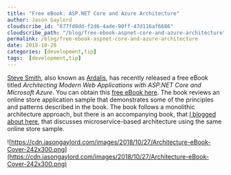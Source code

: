 ```yaml
---
title: "Free eBook: ASP.NET Core and Azure Architecture"
author: Jason Gaylord
cloudscribe_id: "677fd8dd-f2d6-4ade-90ff-47d116af6686"
cloudscribe_path: "/blog/free-ebook-aspnet-core-and-azure-architecture"
permalink: /blog/free-ebook-aspnet-core-and-azure-architecture
date: 2018-10-28
categories: [development,tip]
tags:  [development,tip]
---
```


[Steve Smith](https://jasong.us/2OSjWaj), also known as [Ardalis](https://jasong.us/2qbTcTE), has recently released a free eBook titled *Architecting Modern Web Applications with ASP.NET Core and Microsoft Azure*. You can obtain this [free eBook here](https://jasong.us/2ArQsXS). The book reviews an online store application sample that demonstrates some of the principles and patterns described in the book. The book follows a monolithic architecture approach, but there is an accompanying book, that [I blogged about here](https://jasong.us/2StgJfp), that discusses microservice-based architecture using the same online store sample.

![https://cdn.jasongaylord.com/images/2018/10/27/Architecture-eBook-Cover-242x300.png](https://cdn.jasongaylord.com/images/2018/10/27/Architecture-eBook-Cover-242x300.png)
